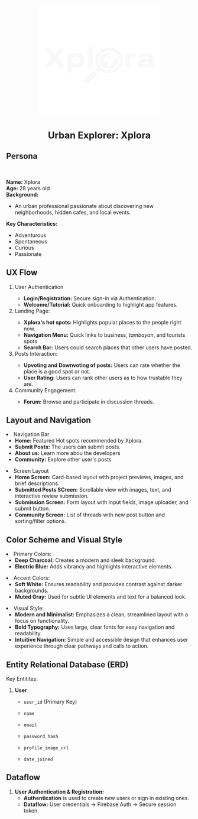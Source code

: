 
<div align="center">
  <a href="https://github.com/Hermayni/AWD-Xplora-Fuecoco">
    <img src="Untitled design (6).png" alt="Xplora" width="330" height="300">
  </a>
  <h3 align="center" style="font-size: 25px;">Urban Explorer: Xplora</h3>
</div>

## Persona
<br>

**Name:** Xplora <br>
**Age:** 28 years old <br>
**Background:** <br>
- An urban professional passionate about discovering new neighborhoods, hidden cafes, and local events.

**Key Characteristics:** 
- Adventurous 
- Spontaneous
- Curious
- Passionate


## UX Flow
<ol>
<li> User Authentication</li>

- **Login/Registration:** Secure sign-in via Authentication.
- **Welcome/Tutorial:** Quick onboarding to highlight app features.

<li> Landing Page:</li>

- **Xplora's hot spots:** Highlights popular places to the people right now.
- **Navigation Menu:**  Quick links to business, *tambayan*, and tourists spots
- **Search Bar:** Users could search places that other users have posted.

<li> Posts Interaction:
</li> 

- **Upvoting and Downvoting of posts:** Users can rate whether the place is a good spot or not.
- **User Rating:** Users can rank other users as to how trustable they are.

<li>Community Engagement:</li>

- **Forum:** Browse and participate in discussion threads.

</ol>

## Layout and Navigation

 <li> Navigation Bar

 - **Home:** Featured Hot spots recommended by Xplora.
 - **Submit Posts:** The users can submit posts.
 - **About us:** Learn more abou the developers
 - **Community:** Explore other user's posts
</li>

<li>
Screen Layout

- **Home Screen:**  Card-based layout with project previews, images, and brief descriptions.
- **Submitted Posts SCreen:**  Scrollable view with images, text, and interactive review submission.
- **Submission Screen:** Form layout with input fields, image uploader, and submit button.
- **Community Screen:** List of threads with new post button and sorting/filter options.
</li>
 

 ## Color Scheme and Visual Style
 <li>
Primary Colors:

- **Deep Charcoal:**  Creates a modern and sleek background.
- **Electric Blue:** Adds vibrancy and highlights interactive elements.
</li>

<li>
Accent Colors:

- **Soft White:** Ensures readability and provides contrast against darker backgrounds.
- **Muted Gray:** Used for subtle UI elements and text for a balanced look.

</li>

<li>
Visual Style:

- **Modern and Minimalist:** Emphasizes a clean, streamlined layout with a focus on functionality.
- **Bold Typography:** Uses large, clear fonts for easy navigation and readability.
- **Intuitive Navigation:** Simple and accessible design that enhances user experience through clear pathways and calls to action.
</li>   

## Entity Relational Database (ERD)
Key Entitites: 

1. **User**
   - `user_id` (Primary Key)
   - `name`

   - `email`

   - `password_hash`

   - `profile_image_url`

   - `date_joined`


##  Dataflow

1. **User Authentication & Registration:**
   - **Authentication** is used to create new users or sign in existing ones.
   - **Dataflow:** User credentials → Firebase Auth → Secure session token.